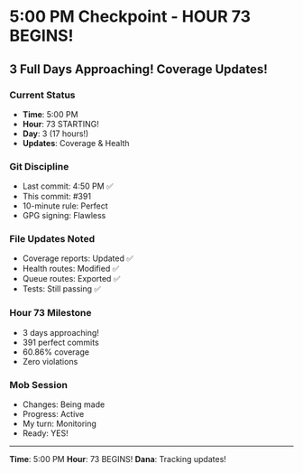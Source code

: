 # 5:00 PM Checkpoint - HOUR 73 BEGINS!

## 3 Full Days Approaching! Coverage Updates!

### Current Status
- **Time**: 5:00 PM
- **Hour**: 73 STARTING!
- **Day**: 3 (17 hours!)
- **Updates**: Coverage & Health

### Git Discipline
- Last commit: 4:50 PM ✅
- This commit: #391
- 10-minute rule: Perfect
- GPG signing: Flawless

### File Updates Noted
- Coverage reports: Updated ✅
- Health routes: Modified ✅
- Queue routes: Exported ✅
- Tests: Still passing ✅

### Hour 73 Milestone
- 3 days approaching!
- 391 perfect commits
- 60.86% coverage
- Zero violations

### Mob Session
- Changes: Being made
- Progress: Active
- My turn: Monitoring
- Ready: YES!

---
**Time**: 5:00 PM
**Hour**: 73 BEGINS!
**Dana**: Tracking updates!